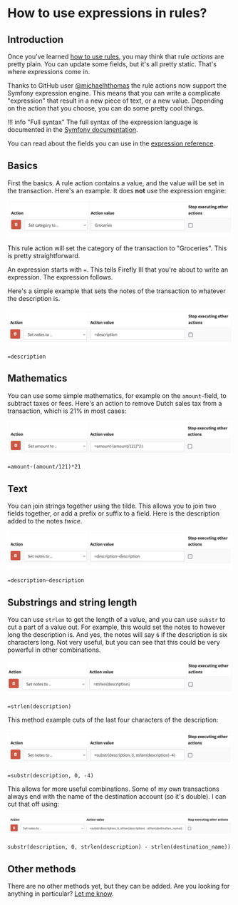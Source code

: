# How to use expressions in rules?

## Introduction


Once you've learned [how to use rules](rules.md), you may think that rule *actions* are pretty plain. You can update some fields, but it's all pretty static. That's where expressions come in.

Thanks to GitHub user [@michaelhthomas](https://github.com/michaelhthomas) the rule actions now support the Symfony expression engine. This means that you can write a complicate "expression" that result in a new piece of text, or a new value. Depending on the action that you choose, you can do some pretty cool things.

!!! info "Full syntax"
    The full syntax of the expression language is documented in the [Symfony documentation](https://symfony.com/doc/current/reference/formats/expression_language.html).

You can read about the fields you can use in the [expression reference](../../../references/firefly-iii/rule-expressions.md).

## Basics

First the basics. A rule action contains a value, and the value will be set in the transaction. Here's an example. It does **not** use the expression engine:

![Basic action](../../../images/how-to/firefly-iii/features/expression-no.png)

This rule action will set the category of the transaction to "Groceries". This is pretty straightforward.

An expression starts with `=`. This tells Firefly III that you're about to write an expression. The expression follows.

Here's a simple example that sets the notes of the transaction to whatever the description is.

![Notes action](../../../images/how-to/firefly-iii/features/expression-notes.png)

`=description`

## Mathematics

You can use some simple mathematics, for example on the `amount`-field, to subtract taxes or fees. Here's an action to remove Dutch sales tax from a transaction, which is 21% in most cases:

![Sales tax](../../../images/how-to/firefly-iii/features/expression-sales.png)

`=amount-(amount/121)*21`

## Text

You can join strings together using the tilde. This allows you to join two fields together, or add a prefix or suffix to a field. Here is the description added to the notes _twice_.

![Twice](../../../images/how-to/firefly-iii/features/expression-twice.png)

`=description~description`

## Substrings and string length

You can use `strlen` to get the length of a value, and you can use `substr` to cut a part of a value out. For example, this would set the notes to however long the description is. And yes, the notes will say `6` if the description is six characters long. Not very useful, but you can see that this could be very powerful in other combinations.

![Strlen](../../../images/how-to/firefly-iii/features/expression-strlen.png)

`=strlen(description)`

This method example cuts of the last four characters of the description:

![Last four](../../../images/how-to/firefly-iii/features/expression-lastfour.png)

`=substr(description, 0, -4)`

This allows for more useful combinations. Some of my own transactions always end with the name of the destination account (so it's double). I can cut that off using:

![Last four](../../../images/how-to/firefly-iii/features/expression-complex.png)

`substr(description, 0, strlen(description) - strlen(destination_name))`

## Other methods

There are no other methods yet, but they can be added. Are you looking for anything in particular? [Let me know](../../../explanation/support.md).
